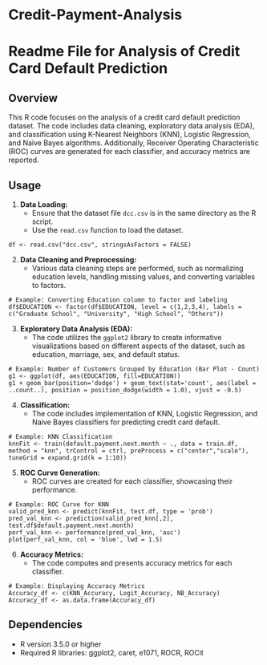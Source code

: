 # Credit-Payment-Analysis
# Readme File for Analysis of Credit Card Default Prediction

## Overview

This R code focuses on the analysis of a credit card default prediction dataset. The code includes data cleaning, exploratory data analysis (EDA), and classification using K-Nearest Neighbors (KNN), Logistic Regression, and Naive Bayes algorithms. Additionally, Receiver Operating Characteristic (ROC) curves are generated for each classifier, and accuracy metrics are reported.

## Usage

1. **Data Loading:**
   - Ensure that the dataset file `dcc.csv` is in the same directory as the R script.
   - Use the `read.csv` function to load the dataset.

```
df <- read.csv("dcc.csv", stringsAsFactors = FALSE)
```

2. **Data Cleaning and Preprocessing:**
   - Various data cleaning steps are performed, such as normalizing education levels, handling missing values, and converting variables to factors.

```
# Example: Converting Education column to factor and labeling
df$EDUCATION <- factor(df$EDUCATION, level = c(1,2,3,4), labels = c("Graduate School", "University", "High School", "Others"))
```

3. **Exploratory Data Analysis (EDA):**
   - The code utilizes the `ggplot2` library to create informative visualizations based on different aspects of the dataset, such as education, marriage, sex, and default status.

```
# Example: Number of Customers Grouped by Education (Bar Plot - Count)
g1 <- ggplot(df, aes(EDUCATION, fill=EDUCATION))
g1 + geom_bar(position='dodge') + geom_text(stat='count', aes(label = ..count..), position = position_dodge(width = 1.0), vjust = -0.5)
```

4. **Classification:**
   - The code includes implementation of KNN, Logistic Regression, and Naive Bayes classifiers for predicting credit card default.

```
# Example: KNN Classification
knnFit <- train(default.payment.next.month ~ ., data = train.df, method = "knn", trControl = ctrl, preProcess = c("center","scale"), tuneGrid = expand.grid(k = 1:10))
```

5. **ROC Curve Generation:**
   - ROC curves are created for each classifier, showcasing their performance.

```
# Example: ROC Curve for KNN
valid_pred_knn <- predict(knnFit, test.df, type = 'prob')
pred_val_knn <- prediction(valid_pred_knn[,2], test.df$default.payment.next.month)
perf_val_knn <- performance(pred_val_knn, 'auc')
plot(perf_val_knn, col = 'blue', lwd = 1.5)
```

6. **Accuracy Metrics:**
   - The code computes and presents accuracy metrics for each classifier.

```
# Example: Displaying Accuracy Metrics
Accuracy_df <- c(KNN_Accuracy, Logit_Accuracy, NB_Accuracy)
Accuracy_df <- as.data.frame(Accuracy_df)
```

## Dependencies

- R version 3.5.0 or higher
- Required R libraries: ggplot2, caret, e1071, ROCR, ROCit

